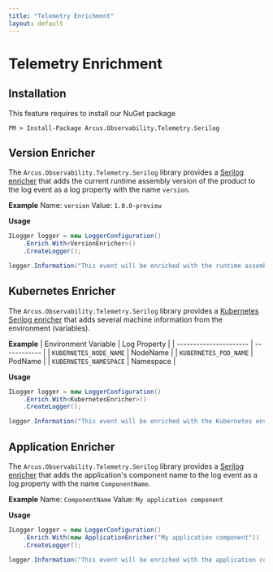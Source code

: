 ```yaml
---
title: "Telemetry Enrichment"
layout: default
---
```


# Telemetry Enrichment

## Installation

This feature requires to install our NuGet package

```shell
PM > Install-Package Arcus.Observability.Telemetry.Serilog
```

## Version Enricher

The `Arcus.Observability.Telemetry.Serilog` library provides a [Serilog enricher](https://github.com/serilog/serilog/wiki/Enrichment) 
that adds the current runtime assembly version of the product to the log event as a log property with the name `version`.

**Example**
Name: `version`
Value: `1.0.0-preview`

**Usage**

```csharp
ILogger logger = new LoggerConfiguration()
    .Enrich.With<VersionEnricher>()
    .CreateLogger();

logger.Information("This event will be enriched with the runtime assembly product version");
```

## Kubernetes Enricher

The `Arcus.Observability.Telemetry.Serilog` library provides a [Kubernetes](https://kubernetes.io/) [Serilog enricher](https://github.com/serilog/serilog/wiki/Enrichment) 
that adds several machine information from the environment (variables).

**Example**
| Environment Variable   | Log Property |
| ---------------------- | ------------ |
| `KUBERNETES_NODE_NAME` | NodeName     |
| `KUBERNETES_POD_NAME`  | PodName      |
| `KUBERNETES_NAMESPACE` | Namespace    |

**Usage**

```csharp
ILogger logger = new LoggerConfiguration()
    .Enrich.With<KubernetesEnricher>()
    .CreateLogger();

logger.Information("This event will be enriched with the Kubernetes environment information");
```

## Application Enricher

The `Arcus.Observability.Telemetry.Serilog` library provides a [Serilog enricher](https://github.com/serilog/serilog/wiki/Enrichment)
that adds the application's component name to the log event as a log property with the name `ComponentName`.

**Example**
Name: `ComponentName`
Value: `My application component`

**Usage**

```csharp
ILogger logger = new LoggerConfiguration()
    .Enrich.With(new ApplicationEnricher("My application component"))
    .CreateLogger();

logger.Information("This event will be enriched with the application component's name");
```